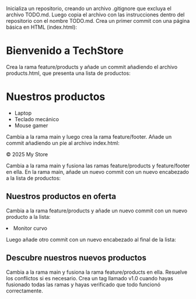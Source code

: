 Inicializa un repositorio, creando un archivo .gitignore que excluya el archivo TODO.md. Luego copia el archivo con las instrucciones dentro del repositorio con el nombre TODO.md.
Crea un primer commit con una página básica en HTML (index.html):

<!DOCTYPE html>
<html>
  <head>
    <title>MyStore - Inicio</title>
  </head>
  <body>
    <h1>Bienvenido a TechStore</h1>
  </body>
</html>

Crea la rama feature/products y añade un commit añadiendo el archivo products.html, que presenta una lista de productos:

<!DOCTYPE html>
<html>
  <head>
    <title>MyStore - Productos</title>
  </head>
  <body>
    <h1>Nuestros productos</h1>
    <ul>
      <li>Laptop</li>
      <li>Teclado mecánico</li>
      <li>Mouse gamer</li>
    </ul>
  </body>
</html>

Cambia a la rama main y luego crea la rama feature/footer. Añade un commit añadiendo un pie al archivo index.html:

<footer>
  <p>&copy; 2025 My Store</p>
</footer>

Cambia a la rama main y fusiona las ramas feature/products y feature/footer en ella.
En la rama main, añade un nuevo commit con un nuevo encabezado a la lista de productos:

<h2>Nuestros productos en oferta</h1>

Cambia a la rama feature/products y añade un nuevo commit con un nuevo producto a la lista:

<li>Monitor curvo</li>

Luego añade otro commit con un nuevo encabezado al final de la lista:

<h2>Descubre nuestros nuevos productos</h2>

Cambia a la rama main y fusiona la rama feature/products en ella. Resuelve los conflictos si es necesario.
Crea un tag llamado v1.0 cuando hayas fusionado todas las ramas y hayas verificado que todo funcionó correctamente.
